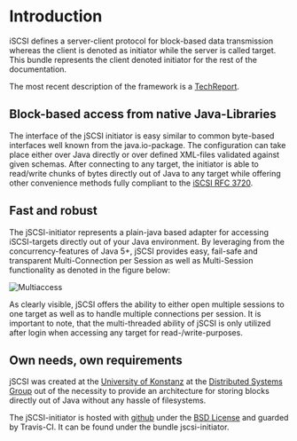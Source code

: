 # Introduction

iSCSI defines a server-client protocol for block-based data transmission whereas the client is denoted as initiator while the server is called target. This bundle represents the client denoted initiator for the rest of the documentation.

The most recent description of the framework is a [TechReport](http://nbn-resolving.de/urn:nbn:de:bsz:352-opus-84511).

## Block-based access from native Java-Libraries

The interface of the jSCSI initiator is easy similar to common byte-based interfaces well known from the java.io-package. The configuration can take place either over Java directly or over defined XML-files validated against given schemas. After connecting to any target, the initiator is able to read/write chunks of bytes directly out of Java to any target while offering other convenience methods fully compliant to the [iSCSI RFC 3720](http://www.ietf.org/rfc/rfc3720.txt).

## Fast and robust

The jSCSI-initiator represents a plain-java based adapter for accessing iSCSI-targets directly out of your Java environment. By leveraging from the concurrency-features of Java 5+, jSCSI provides easy, fail-safe and transparent Multi-Connection per Session as well as Multi-Session functionality as denoted in the figure below:

![Multiaccess](images/multiaccess.svg)

As clearly visible, jSCSI offers the ability to either open multiple sessions to one target as well as to handle multiple connections per session. It is important to note, that the multi-threaded ability of jSCSI is only utilized after login when accessing any target for read-/write-purposes.

## Own needs, own requirements

jSCSI was created at the [University of Konstanz](http://www.uni-konstanz.de) at the [Distributed Systems Group](http://www.disy.uni-konstanz.de/) out of the necessity to provide an architecture for storing blocks directly out of Java without any hassle of filesystems.

The jSCSI-initiator is hosted with [github](https://github.com/disy/jSCSI) under the [BSD License](http://www.opensource.org/licenses/BSD-3-Clause) and guarded by Travis-CI. It can be found under the bundle jscsi-initiator.
